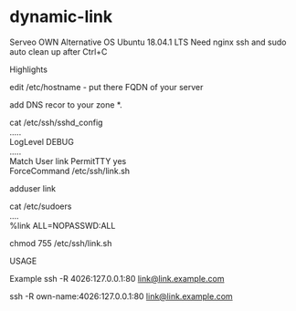 # dynamic-link
Serveo OWN Alternative
OS Ubuntu 18.04.1 LTS
Need nginx ssh and sudo
auto clean up after Ctrl+C

Highlights

edit /etc/hostname - put there FQDN of your server

add DNS recor to your zone 
*.<server-name>   <server ip>

cat /etc/ssh/sshd_config	
.....	
LogLevel DEBUG	
.....	
Match User link	
	PermitTTY yes	
	ForceCommand /etc/ssh/link.sh	

adduser link	

cat /etc/sudoers	
....	
%link ALL=NOPASSWD:ALL	


chmod 755 /etc/ssh/link.sh	


USAGE	

Example	
ssh -R 4026:127.0.0.1:80 link@link.example.com		

ssh -R own-name:4026:127.0.0.1:80 link@link.example.com		



